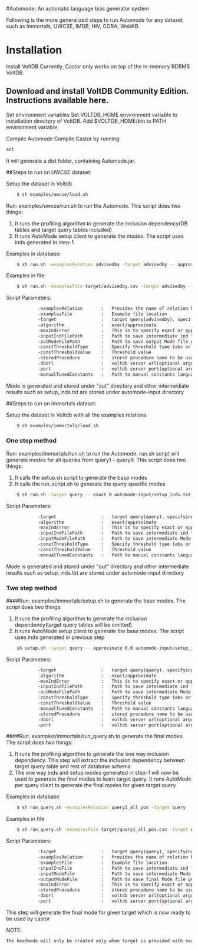 #Automode: An automatic language bias generator system 

Following is the more generalized steps to run Automode for any dataset such as Immortals, UWCSE, IMDB, HIV, CORA,
WebKB.

# Installation
Install VoltDB
Currently, Castor only works on top of the in-memory RDBMS VoltDB.

## Download and install VoltDB Community Edition. Instructions available here.
Set environment variables
Set VOLTDB_HOME environment variable to installation directory of VoltDB.
Add $VOLTDB_HOME/bin to PATH environment variable.

Compile Automode
Compile Castor by running:
```sh
ant
```
It will generate a dist folder, containing Automode.jar.


##Steps to run on UWCSE dataset:

Setup the dataset in Voltdb
```sh
    $ sh examples/uwcse/load.sh
```
    
Run: examples/uwcse/run.sh to run the Automode. This script does two things: 

1.  It runs the profiling algorithm to generate the inclusion dependency(DB tables and target query tables included)
2.  It runs AutoMode setup client to generate the modes. The script uses inds generated in step-1 
    
Examples in database:

```sh
    $ sh run.sh -examplesRelation advisedby -target advisedby -- approximate 0.5 automode-input/setup_inds.txt out/dataModel_advisedby.json abs 5 UWCSEProcedure 
```      
Examples in file:

```sh
    $ sh run.sh -examplesFile target/advisedby.csv -target advisedby -- approximate 0.5 automode-input/setup_inds.txt out/dataModel_advisedby.json abs 5 UWCSEProcedure 
```      

Script Parameters:

```sh       
            -examplesRelation       :   Provides the name of relation having examples      
            -examplesFile           :   Example file location
            -target                 :   target query(advisedby), specifying target will exclude all the example tables except the exampleRelation while IND extraction. 
            -algorithm              :   exact/approximate
            -maxIndError            :   This is to specify exact or approximation inclusion dependency 0 for exact
            -inputIndFilePath       :   Path to save intermediate ind file generated by Profiling algorithm
            -outModeFilePath        :   Path to save output Mode file generated by AutoMode
            -constThresholdType     :   Specify threshold type (abs or pctg)
            -constThresholdValue    :   Threshold value
            -storedProcedure        :   stored procedure name to be used by Castor   
            -dbUrl                  :   voltdb server url(optional argument, default : localhost)
            -port                   :   voltdb server port(optional argument, default : 21212)
            -manualTunedConstants   :   Path to manual constants language file (Not required for uwcse)
```     

Mode is generated and stored under "out" directory and other intermediate results such as setup_inds.txt are stored under automode-input directory           


##Steps to run on Immortals dataset:

Setup the dataset in Voltdb with all the examples relations

```sh
    $ sh examples/immortals/load.sh
```

### One step method    

Run: examples/immortals/run.sh to run the Automode. run.sh script will generate modes for all queries from query1 - query9. This script does two things:

1.  It calls the setup.sh script to generate the base modes 
2.  It calls the run_script.sh to generate the query specific modes 

```sh
    $ sh run.sh -target query -- exact 0 automode-input/setup_inds.txt automode-input/setup_modes.json pctg 18 automode-input/manual-constants 
```    

Script Parameters:
```sh
            -target                 :   target query(query), specifying target will exclude all the example tables except the exampleRelation while IND extraction.
            -algorithm              :   exact/approximate
            -maxIndError            :   This is to specify exact or approximation inclusion dependency 0 for exact
            -inputIndFilePath       :   Path to save intermediate ind file generated by Profiling algorithm            
            -inputModeFilePath      :   Path to save intermediate Mode file generated by AutoMode
            -constThresholdType     :   Specify threshold type (abs or pctg)
            -constThresholdValue    :   Threshold value
            -manualTunedConstants   :   Path to manual constants language file 
```       

Mode is generated and stored under "out" directory and other intermediate results such as setup_inds.txt are stored under automode-input directory           
    

### Two step method 

####Run: examples/immortals/setup.sh to generate the base modes. 
The script does two things:

1.  It runs the profiling algorithm to generate the inclusion dependency(target query tables will be omitted)
2.  It runs AutoMode setup client to generate the base modes. The script uses inds generated in previous step 

```sh     
    sh setup.sh -target query -- approximate 0.0 automode-input/setup_inds.txt automode-input/setup_modes.json pctg 18 automode-input/manual-constants 
```
    
Script Parameters:

```sh
            -target                 :   target query(query), specifying target will exclude all the example tables except the exampleRelation while IND extraction.
            -algorithm              :   exact/approximate
            -maxIndError            :   This is to specify exact or approximation inclusion dependency 0 for exact
            -inputIndFilePath       :   Path to save intermediate ind file generated by Profiling algorithm            
            -outModeFilePath        :   Path to save intermediate Mode file generated by AutoMode
            -constThresholdType     :   Specify threshold type (abs or pctg)
            -constThresholdValue    :   Threshold value
            -manualTunedConstants   :   Path to manual constants language file 
            -storedProcedure        :   stored procedure name to be used by Castor(Optional while immortals setup)   
            -dbUrl                  :   voltdb server url(optional argument, default : localhost)
            -port                   :   voltdb server port(optional argument, default : 21212)            
```     

             
    
####Run: examples/immortals/run_query.sh to generate the final modes. 
The script does two things:

1.  It runs the profiling algorithm to generate the one way inclusion dependency. 
    This step will extract the inclusion dependency between target query table and rest of database schema        
2.  The one way inds and setup modes generated in step-1 will now be used to generate the final modes to learn target query.
    It runs AutoMode per query client to generate the final modes for given target query
    
Examples in database

```sh
    $ sh run_query.sh -examplesRelation query1_all_pos -target query  --   automode-input/query1_inds.txt automode-input/setup_modes.json out/dataModel_query1.json 0 CastorProcedure_query1
```  

Examples in file
```sh
    $ sh run_query.sh -examplesFile target/query1_all_pos.csv -target query  --   automode-input/query1_inds.txt automode-input/setup_modes.json out/dataModel_query1.json 0 CastorProcedure_query1
```   
   
Script Parameters:

```sh
            -target                 :   target query(query), specifying target will exclude all the example tables except the exampleRelation while IND extraction.
            -examplesRelation       :   Provides the name of relation having examples      
            -examplesFile           :   Example file location
            -inputIndFile           :   Path to save intermediate ind file generated by Profiling algorithm            
            -inputModeFile          :   Path to save intermediate Mode file generated by AutoMode
            -outputModeFile         :   Path to save final Mode file generally stored in out directory
            -maxIndError            :   This is to specify exact or approximation inclusion dependency 0 for exact
            -storedProcedure        :   stored procedure name to be used by Castor
            -dbUrl                  :   voltdb server url(optional argument, default : localhost)
            -port                   :   voltdb server port(optional argument, default : 21212)                                    
```      

This step will generate the final mode for given target which is now ready to be used by castor

NOTE: 
```sh
The headmode will only be created only when target is provided with examplesRelation/examplesFile
```

 
 
 
 
 
 